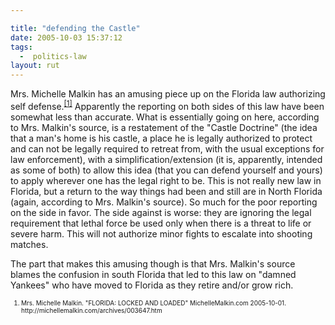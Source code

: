 ```yaml
---

title: "defending the Castle"
date: 2005-10-03 15:37:12
tags:
  -  politics-law
layout: rut
---
```


<p>Mrs. Michelle Malkin has an amusing piece up on the Florida law authorizing self defense.<sup><a href="http://michellemalkin.com/archives/003647.htm">[1]</a></sup> Apparently the reporting on both sides of this law have been somewhat less than accurate.  What is essentially going on here, according to Mrs. Malkin's source, is a restatement of the "Castle Doctrine" (the idea that a man's home is his castle, a place he is legally authorized to protect and can not be legally required to retreat from, with the usual exceptions for law enforcement), with a simplification/extension (it is, apparently, intended as some of both) to allow this idea (that you can defend yourself and yours) to apply wherever one has the legal right to be.  This is not really new law in Florida, but a return to the way things had been and still are in North Florida (again, according to Mrs. Malkin's source).  So much for the poor reporting on the side in favor.  The side against is worse: they are ignoring the legal requirement that lethal force be used only when there is a threat to life or severe harm.  This will not authorize minor fights to escalate into shooting matches.</p>  <p>The part that makes this amusing though is that Mrs. Malkin's source blames the confusion in south Florida that led to this law on "damned Yankees" who have moved to Florida as they retire and/or grow rich.</p>  <font size="-2"> <ol> <li>Mrs. Michelle Malkin.  "FLORIDA: LOCKED AND LOADED" MichelleMalkin.com 2005-10-01. http://michellemalkin.com/archives/003647.htm</li> </ol> </font>

